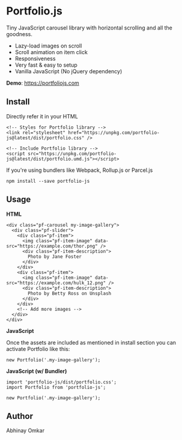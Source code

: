 # Portfolio.js

Tiny JavaScript carousel library with horizontal scrolling and all the goodness.

- Lazy-load images on scroll
- Scroll animation on item click
- Responsiveness
- Very fast & easy to setup
- Vanilla JavaScript (No jQuery dependency)

**Demo**: https://portfoliojs.com

Install
-------

Directly refer it in your HTML

    <!-- Styles for Portfolio library -->
    <link rel="stylesheet" href="https://unpkg.com/portfolio-js@latest/dist/portfolio.css" />
    
    <!-- Include Portfolio library -->
    <script src="https://unpkg.com/portfolio-js@latest/dist/portfolio.umd.js"></script>

If you're using bundlers like Webpack, Rollup.js or Parcel.js

    npm install --save portfolio-js
    
Usage
-----

**HTML**

    <div class="pf-carousel my-image-gallery">
      <div class="pf-slider">
        <div class="pf-item">
          <img class="pf-item-image" data-src="https://example.com/thor.png" />
          <div class="pf-item-description">
            Photo by Jane Foster
          </div>
        </div>
        <div class="pf-item">
          <img class="pf-item-image" data-src="https://example.com/hulk_12.png" />
          <div class="pf-item-description">
            Photo by Betty Ross on Unsplash
          </div>
        </div>  
        <!-- Add more images -->
      </div>
    </div>

**JavaScript**

Once the assets are included as mentioned in install section you can activate Portfolio like this:

    new Portfolio('.my-image-gallery');

**JavaScript (w/ Bundler)**

    import 'portfolio-js/dist/portfolio.css';
    import Portfolio from 'portfolio-js';

    new Portfolio('.my-image-gallery');

Author
------
Abhinay Omkar
